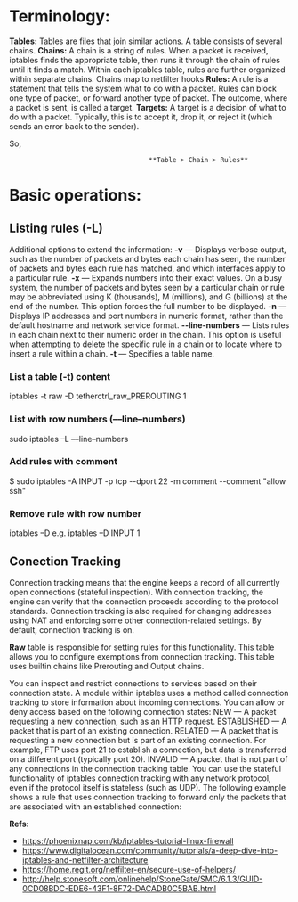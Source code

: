 # Terminology:

**Tables:** Tables are files that join similar actions. A table consists of several chains.
**Chains:** A chain is a string of rules. When a packet is received, iptables finds the appropriate table, then runs it through the chain of rules until it finds a match. Within each iptables table, rules are further organized within separate chains. Chains map to netfilter hooks 
**Rules:** A rule is a statement that tells the system what to do with a packet. Rules can block one type of packet, or forward another type of packet. The outcome, where a packet is sent, is called a target.
**Targets:** A target is a decision of what to do with a packet. Typically, this is to accept it, drop it, or reject it (which sends an error back to the sender).

So,

                                       **Table > Chain > Rules**


# Basic operations:
## Listing rules (-L)
Additional options to extend the information:
**-v** — Displays verbose output, such as the number of packets and bytes each chain has seen, the number of packets and bytes each rule has matched, and which interfaces apply to a particular rule.
**-x** — Expands numbers into their exact values. On a busy system, the number of packets and bytes seen by a particular chain or rule may be abbreviated using K (thousands), M (millions), and G (billions) at the end of the number. This option forces the full number to be displayed.
**-n** — Displays IP addresses and port numbers in numeric format, rather than the default hostname and network service format.
**--line-numbers** — Lists rules in each chain next to their numeric order in the chain. This option is useful when attempting to delete the specific rule in a chain or to locate where to insert a rule within a chain.
**-t** — Specifies a table name.

### List a table (-t) content
iptables -t raw -D tetherctrl_raw_PREROUTING 1
### List with row numbers (––line–numbers)
sudo iptables –L ––line–numbers
### Add rules with comment 
$ sudo iptables -A INPUT -p tcp --dport 22 -m comment --comment "allow ssh"
### Remove rule with row number
iptables –D <Chain> <Number>
e.g. iptables –D INPUT 1 
  
  
## Conection Tracking
Connection tracking means that the engine keeps a record of all currently open connections (stateful inspection).
With connection tracking, the engine can verify that the connection proceeds according to the protocol standards. Connection tracking is also required for changing addresses using NAT and enforcing some other connection-related settings. By default, connection tracking is on.

**Raw** table is responsible for setting rules for this functionality. This table allows you to configure exemptions from connection tracking. 
This table uses builtin chains like Prerouting and Output chains.

You can inspect and restrict connections to services based on their connection state. A module within iptables uses a method called connection tracking to store information about incoming connections. You can allow or deny access based on the following connection states:
NEW — A packet requesting a new connection, such as an HTTP request.
ESTABLISHED — A packet that is part of an existing connection.
RELATED — A packet that is requesting a new connection but is part of an existing connection. For example, FTP uses port 21 to establish a connection, but data is transferred on a different port (typically port 20).
INVALID — A packet that is not part of any connections in the connection tracking table.
You can use the stateful functionality of iptables connection tracking with any network protocol, even if the protocol itself is stateless (such as UDP). The following example shows a rule that uses connection tracking to forward only the packets that are associated with an established connection:
  

**Refs:**
* https://phoenixnap.com/kb/iptables-tutorial-linux-firewall
* https://www.digitalocean.com/community/tutorials/a-deep-dive-into-iptables-and-netfilter-architecture
* https://home.regit.org/netfilter-en/secure-use-of-helpers/
* http://help.stonesoft.com/onlinehelp/StoneGate/SMC/6.1.3/GUID-0CD08BDC-EDE6-43F1-8F72-DACADB0C5BAB.html
  

